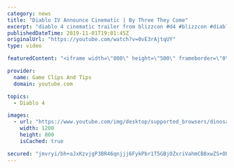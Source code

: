 ```yaml
---
category: news
title: "Diablo IV Announce Cinematic | By Three They Come"
excerpt: "diablo 4 cinematic trailer from blizzcon #d4 #blizzcon #diablo."
publishedDateTime: 2019-11-01T19:01:45Z
originalUrl: "https://youtube.com/watch?v=0vE3rAjtqUY"
type: video

featuredContent: "<iframe width=\"800\" height=\"500\" frameborder=\"0\" src=\"https://www.youtube.com/embed/0vE3rAjtqUY\" allow=\"accelerometer; autoplay; encrypted-media; gyroscope; picture-in-picture\" allowfullscreen></iframe>"

provider:
  name: Game Clips And Tips
  domain: youtube.com

topics:
  - Diablo 4

images:
  - url: "https://www.youtube.com/img/desktop/supported_browsers/dinosaur.png"
    width: 1200
    height: 800
    isCached: true

secured: "jmvryi/bh+aJxKzvjgP3BR46qnjjj6FykPbr1T5GBjOZxriVahmCB8xwZS+OUkPY2spPHFQOLdlZHMn4rZ4y9LV+64HLcZNFkBakd9BCzPHK6iQNAwP3XTBKcuejkcrz7K7Ufn/Sb9SlyaVhm1hJQf0/zw0U40NjmkJVfmNVgXaP5APx3vskbDYerE5usgR/oz0AVgq/s51WKVEjCy8MXmHfhYWvnX8blmxX7NPCIFTrZ+2epdWC/lHmM7xJ5ngUxnbLuNhD7uXHyrYI/zv/bCygkYVTwHtlF+8AtFRd/k68WQc7PVO8cVvcZHbnNUman8rEjsx+xXLMyID/8UcRvw/qjphILiWlGgmjx1UdYKjnvmc+lSEdTjwJGJokn2kb2b1iBQ4fxd7BY2gDWKbbyQ==;Yr5RHwcnWEk7oiqwFEKwCg=="
---
```


